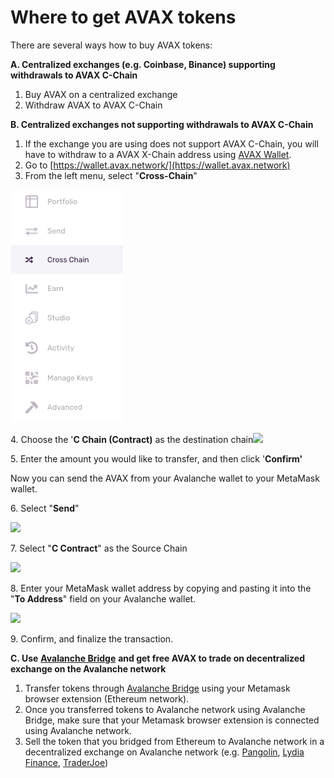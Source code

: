 # Where to get AVAX tokens

There are several ways how to buy AVAX tokens:

**A. Centralized exchanges (e.g. Coinbase, Binance) supporting withdrawals to AVAX C-Chain**

1. Buy AVAX on a centralized exchange
2. Withdraw AVAX to AVAX C-Chain

**B. Centralized exchanges not supporting withdrawals to AVAX C-Chain**

1. If the exchange you are using does not support AVAX C-Chain, you will have to withdraw to a AVAX X-Chain address using [AVAX Wallet](https://wallet.avax.network).
2. Go to [https://wallet.avax.network/](https://wallet.avax.network)
3. From the left menu, select "**Cross-Chain**"

![](<../../../../.gitbook/assets/image (4).png>)

4\. Choose the '**C Chain (Contract)** as the destination chain![](https://ava-labs-f71bff3a8b6e.intercom-attachments-1.com/i/o/301251937/124f30416129699d0dc537ef/005.png?expires=1620391119\&signature=82b260842695fac6249374eb9996be18a5d2040410020ba7431014954228752b)

5\. Enter the amount you would like to transfer, and then click '**Confirm'**

Now you can send the AVAX from your Avalanche wallet to your MetaMask wallet.

6\. Select "**Send**"

![](https://ava-labs-f71bff3a8b6e.intercom-attachments-1.com/i/o/301251947/ef90f36391fedff011c331c2/006.png?expires=1620391119\&signature=e48ee436f102ca21e317dfdf769a8c9a63a64781ef9b12c6f8143964940151a7)

7\. Select "**C Contract**" as the Source Chain

![](https://downloads.intercomcdn.com/i/o/334055807/3dcc399758ea584c1ad9fd83/sendCchain.jpg)

8\. Enter your MetaMask wallet address by copying and pasting it into the "**To Address**" field on your Avalanche wallet.

![](https://ava-labs-f71bff3a8b6e.intercom-attachments-1.com/i/o/301251951/288852716cb625147285d9e5/008.png?expires=1620391119\&signature=29c87eafda82f830e37b1be01ccbe7b293dec4e842d80568b464ef83f9f91366)

9\. Confirm, and finalize the transaction.

**C. Use** [**Avalanche Bridge**](https://bridge.avax.network/login) **and get free AVAX to trade on decentralized exchange on the Avalanche network**

1. Transfer tokens through [Avalanche Bridge](https://bridge.avax.network/login) using your Metamask browser extension (Ethereum network).
2. Once you transferred tokens to Avalanche network using Avalanche Bridge, make sure that your Metamask browser extension is connected using Avalanche network.
3. Sell the token that you bridged from Ethereum to Avalanche network in a decentralized exchange on Avalanche network (e.g. [Pangolin](https://pangolin.exchange), [Lydia Finance](https://www.lydia.finance), [TraderJoe](https://www.traderjoexyz.com/#/home))
